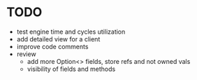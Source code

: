TODO
====

* test engine time and cycles utilization
* add detailed view for a client
* improve code comments
* review
  * add more Option<> fields, store refs and not owned vals
  * visibility of fields and methods
